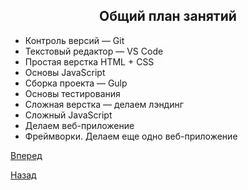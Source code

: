 ## <center>**Общий план занятий**</center>
* Контроль версий — Git
* Текстовый редактор — VS Code
* Простая верстка HTML + CSS
* Основы JavaScript
* Сборка проекта — Gulp
* Основы тестирования
* Сложная верстка — делаем лэндинг 
* Сложный JavaScript
* Делаем веб-приложение
* Фреймворки. Делаем еще одно веб-приложение

[Вперед](README-6)

[Назад](README-4)